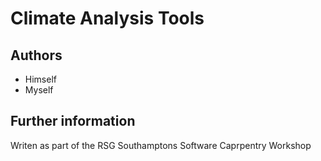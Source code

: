 # Climate Analysis Tools

## Authors

* Himself
* Myself

## Further information

Writen as part of the RSG Southamptons Software Caprpentry Workshop


